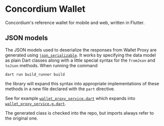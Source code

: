 # Concordium Wallet

Concordium's reference wallet for mobile and web, written in Flutter.

## JSON models

The JSON models used to deserialize the responses from Wallet Proxy are generated using
[`json_serializable`](https://pub.dev/packages/json_serializable).
It works by specifying the data model as plain Dart classes
along with a little special syntax for the `fromJson` and `toJson` methods.
When running the command
```shell
dart run build_runner build
```
the library will expand this syntax into appropriate implementations of these methods
in a new file declared with the `part` directive.

See for example [`wallet_proxy_service.dart`](./lib/services/wallet_proxy/wallet_proxy_model.dart)
which expands into [`wallet_proxy_service.g.dart`](./lib/services/wallet_proxy/wallet_proxy_model.g.dart).

The generated class is checked into the repo, but imports always refer to the original one.
